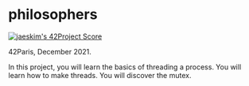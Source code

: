 # philosophers

[![jaeskim's 42Project Score](https://badge42.herokuapp.com/api/project/lraffin/42cursus-philosophers)](https://github.com/JaeSeoKim/badge42)

42Paris, December 2021.

In this project, you will learn the basics of threading a process. You will
learn how to make threads. You will discover the mutex.
